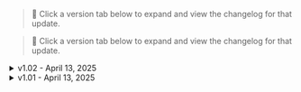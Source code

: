 > 📌 Click a version tab below to expand and view the changelog for that update.


> 📌 Click a version tab below to expand and view the changelog for that update.

<details>
<summary>v1.02 - April 13, 2025</summary>

### 🔄 Modlist Updates
- Updated **Chrome & Blood Modlist Settings** to `v1.01`

### 🗑 Removals
- Removed **Stretched Ears and Tunnel Piercings (Gauges Mod)**
- Removed **Appearance Change Unlocker** due to causing numerous bugs and crashes
- Removed **Male & Female V Preset Collections**
- Removed the following character presets (dependent on Appearance Change Unlocker):
  - **Red Vengeance Preset**
  - **Asheow Preset**
  - **Valkyr Preset**
  - **Ashv2 Preset**
  - **Bella Preset**

> ⚠️ *Note: All listed presets were removed because they relied on the Appearance Change Unlocker, which is no longer part of the modlist due to instability and crash issues.*

</details>


<details>
<summary>v1.01 - April 13, 2025</summary>

### 🔄 Mod Updates
- Updated **Neuralware - Chipware Expansion** to `v1.1.4`
- Updated **Native Settings UI Side Menu Add-on** to `v1.3.7`
- Updated **Nitrous** to `v1.3`
- Updated **Mitsubishi Eclipse GSX** to `v1.2`
- Updated **Keep Drawing The Line** to `v3.4.1`
- Updated **Keep Drawing The Line - Invisible Standby Line** to the latest version
- Updated **Inventory Adjustments Hub** to `v1.1`
- Updated **Trigger Mode Control** to `v2.7.2`
- Updated **Extra Iconics** to `v2.0.2`
- Updated **Cutscene Weapon Swapper** to `v1.2.0`

### 🛠 Fixes
- Fixed an issue with **CET v1.35.1** failing to compile from GitHub

</details>
